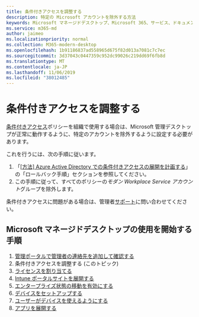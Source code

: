 ```yaml
---
title: 条件付きアクセスを調整する
description: 特定の Microsoft アカウントを除外する方法
keywords: Microsoft マネージドデスクトップ、Microsoft 365、サービス、ドキュメント
ms.service: m365-md
author: jaimeo
ms.localizationpriority: normal
ms.collection: M365-modern-desktop
ms.openlocfilehash: 1b91186837ad558965d675f82d013a7081c7c7ec
ms.sourcegitcommit: 3d37043c0447359c952dc99026c219dd69f6fb8d
ms.translationtype: MT
ms.contentlocale: ja-JP
ms.lasthandoff: 11/06/2019
ms.locfileid: "38012485"
---
```

# <a name="adjust-conditional-access"></a>条件付きアクセスを調整する

[条件付きアクセス](https://docs.microsoft.com/azure/active-directory/conditional-access/overview)ポリシーを組織で使用する場合は、Microsoft 管理デスクトップが正常に動作するように、特定のアカウントを除外するように設定する必要があります。

これを行うには、次の手順に従います。

1. 「[[方法] Azure Active Directory での条件付きアクセスの展開を計画する](https://docs.microsoft.com/azure/active-directory/conditional-access/plan-conditional-access#rollback-steps)」の「ロールバック手順」セクションを参照してください。
2. この手順に従って、すべてのポリシーの*モダン Workplace Service アカウント*グループを除外します。


条件付きアクセスに問題がある場合は、管理者[サポート](../working-with-managed-desktop/admin-support.md)に問い合わせてください。

## <a name="steps-to-get-started-with-microsoft-managed-desktop"></a>Microsoft マネージドデスクトップの使用を開始する手順

1. [管理ポータルで管理者の連絡先を追加して確認する](add-admin-contacts.md)
2. 条件付きアクセスを調整する (このトピック)
3. [ライセンスを割り当てる](assign-licenses.md)
4. [Intune ポータルサイトを展開する](company-portal.md)
5. [エンタープライズ状態の移動を有効にする](enterprise-state-roaming.md)
6. [デバイスをセットアップする](set-up-devices.md)
7. [ユーザーがデバイスを使えるようにする](get-started-devices.md)
8. [アプリを展開する](deploy-apps.md)